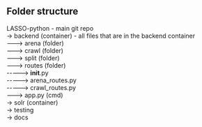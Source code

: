 ## Folder structure

LASSO-python - main git repo<br>
-> backend (container) - all files that are in the backend container <br>
---> arena (folder) <br>
---> crawl (folder) <br>
---> split (folder) <br>
---> routes (folder) <br>
-----> __init__.py <br>
-----> arena_routes.py <br>
-----> crawl_routes.py <br>
---> app.py (cmd) <br>
-> solr (container) <br>
-> testing <br>
-> docs <br>
